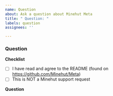 ```yaml
---
name: Question
about: Ask a question about Minehut Meta
title: " Question: "
labels: question
assignees: ''

---
```


<!-- Minehut question guide

Fill out the template. Don't write inside the arrows as they will be hidden
when you post your issue.

If you have a question about Minehut Meta, read the following:

1.  Fill out the template
     It makes it a lot easier for everyone when issues conform to the standard templates. It also ensures we have the necessary information. To fill a checkbox, put an "x" in between the [ ] like: [x]

2.  Keep it simple
     Make sure your question is easy to understand so we can help you quicker

3. Pick a relevant issue title
    Make the issue title your question or a shorter version of your question. Keep in mind it should be easily searchable by other users with the same question.

4.   You can delete this line and all the above lines before posting your issue, but they will be hidden anyway      -->

### Question

**Checklist**
- [ ] I have read and agree to the README (found on https://github.com/Minehut/Meta)
- [ ] This is NOT a Minehut support request

**Question**
<!-- Ask your question here -->
